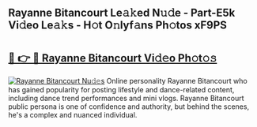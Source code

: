## Rayanne Bitancourt Le𝚊𝚔ed N𝚞𝚍e - Part-E5k Vi𝚍eo Le𝚊𝚔s - H𝚘t O𝚗lyf𝚊ns Ph𝚘tos xF9PS

# <h2><a href="http://hf92c5.feru.top/?c=Rayanne+Bitancourt">🔗 👉 🔴 Rayanne Bitancourt Vi𝚍𝚎o Ph𝚘t𝚘𝚜</a></h2>

[![Rayanne Bitancourt Nu𝚍𝚎s](https://i.imgur.com/0TWrTi3.gif)](http://hf92c5.feru.top/?c=Rayanne+Bitancourt)
Online personality Rayanne Bitancourt who has gained popularity for posting lifestyle and dance-related content, including dance trend performances and mini vlogs. Rayanne Bitancourt public persona is one of confidence and authority, but behind the scenes, he's a complex and nuanced individual. 
